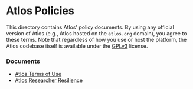 # Atlos Policies

This directory contains Atlos' policy documents. By using any official version of Atlos (e.g., Atlos hosted on the `atlos.org` domain), you agree to these terms. Note that regardless of how you use or host the platform, the Atlos codebase itself is available under the [GPLv3](../LICENSE.md) license.

### Documents

- [Atlos Terms of Use](TERMS_OF_USE.md)
- [Atlos Researcher Resilience](RESILIENCE.md)

